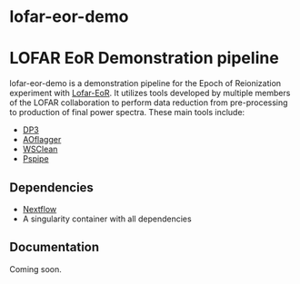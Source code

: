 # lofar-eor-demo
LOFAR EoR Demonstration pipeline
========================================================

lofar-eor-demo is a demonstration pipeline for the Epoch of Reionization experiment with [Lofar-EoR](http://www.lofar.org/astronomy/eor-ksp/epoch-reionization.html). It utilizes tools developed by multiple members of the LOFAR collaboration to perform data reduction from pre-processing to production of final power spectra. These main tools include:

- [DP3](https://github.com/lofar-astron/DP3)
- [AOflagger](https://sourceforge.net/p/aoflagger/wiki/Home/)
- [WSClean](https://sourceforge.net/p/wsclean/wiki/Home/)
- [Pspipe](https://gitlab.com/flomertens/pspipe)

Dependencies
------------

- [Nextflow](https://www.nextflow.io/docs/latest/index.html)
- A singularity container with all dependencies


Documentation
--------------

Coming soon.
